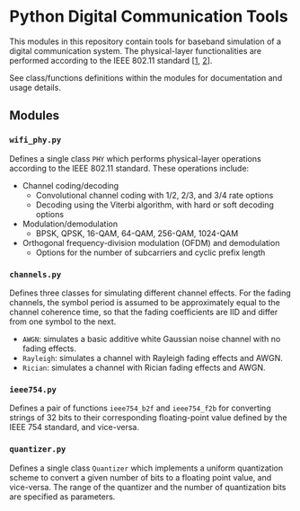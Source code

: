 # Python Digital Communication Tools

This modules in this repository contain tools for baseband simulation of a digital communication system. The physical-layer functionalities are performed according to the IEEE 802.11 standard [[1](https://ieeexplore.ieee.org/document/9442429), [2](https://ieeexplore.ieee.org/document/9363693)].

See class/functions definitions within the modules for documentation and usage details.

## Modules

### `wifi_phy.py`

Defines a single class `PHY` which performs physical-layer operations according to the IEEE 802.11 standard. These operations include:

- Channel coding/decoding
  - Convolutional channel coding with 1/2, 2/3, and 3/4 rate options
  - Decoding using the Viterbi algorithm, with hard or soft decoding options
- Modulation/demodulation
  - BPSK, QPSK, 16-QAM, 64-QAM, 256-QAM, 1024-QAM
- Orthogonal frequency-division modulation (OFDM) and demodulation
  - Options for the number of subcarriers and cyclic prefix length

### `channels.py`

Defines three classes for simulating different channel effects. For the fading channels, the symbol period is assumed to be approximately equal to the channel coherence time, so that the fading coefficients are IID and differ from one symbol to the next.

- `AWGN`: simulates a basic additive white Gaussian noise channel with no fading effects.
- `Rayleigh`: simulates a channel with Rayleigh fading effects and AWGN.
- `Rician`: simulates a channel with Rician fading effects and AWGN.

### `ieee754.py`

Defines a pair of functions `ieee754_b2f` and `ieee754_f2b` for converting strings of 32 bits to their corresponding floating-point value defined by the IEEE 754 standard, and vice-versa.

### `quantizer.py`

Defines a single class `Quantizer` which implements a uniform quantization scheme to convert a given number of bits to a floating point value, and vice-versa. The range of the quantizer and the number of quantization bits are specified as parameters.